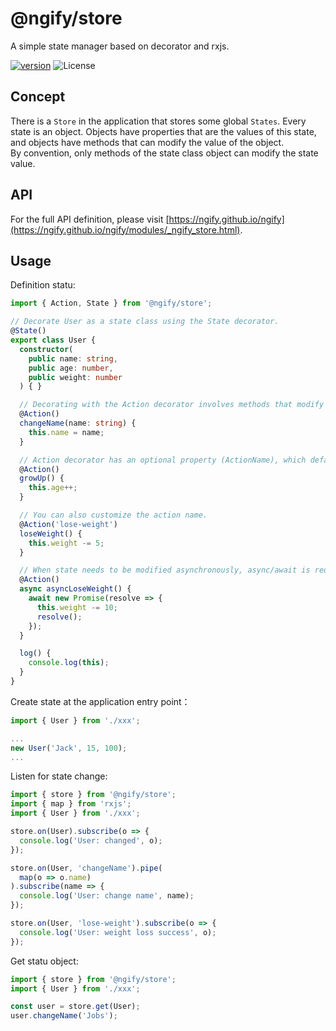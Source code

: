 # @ngify/store

A simple state manager based on decorator and rxjs.

[![version](https://img.shields.io/npm/v/@ngify/store/latest.svg)](https://www.npmjs.com/package/@ngify/store)
![License](https://img.shields.io/badge/License-MIT-blue.svg)

## Concept

There is a `Store` in the application that stores some global `States`.
Every state is an object. Objects have properties that are the values of this state, and objects have methods that can modify the value of the object.
<br>
By convention, only methods of the state class object can modify the state value.

## API

For the full API definition, please visit [https://ngify.github.io/ngify](https://ngify.github.io/ngify/modules/_ngify_store.html).

## Usage

Definition statu:

```ts
import { Action, State } from '@ngify/store';

// Decorate User as a state class using the State decorator.
@State()
export class User {
  constructor(
    public name: string,
    public age: number,
    public weight: number
  ) { }

  // Decorating with the Action decorator involves methods that modify state.
  @Action()
  changeName(name: string) {
    this.name = name;
  }

  // Action decorator has an optional property (ActionName), which defaults to the method name.
  @Action()
  growUp() {
    this.age++;
  }

  // You can also customize the action name.
  @Action('lose-weight')
  loseWeight() {
    this.weight -= 5;
  }

  // When state needs to be modified asynchronously, async/await is required or a Promise/Observable is returned
  @Action()
  async asyncLoseWeight() {
    await new Promise(resolve => {
      this.weight -= 10;
      resolve();
    });
  }

  log() {
    console.log(this);
  }
}
```

Create state at the application entry point：

```ts
import { User } from './xxx';

...
new User('Jack', 15, 100);
...

```

Listen for state change:

```ts
import { store } from '@ngify/store';
import { map } from 'rxjs';
import { User } from './xxx';

store.on(User).subscribe(o => {
  console.log('User: changed', o);
});

store.on(User, 'changeName').pipe(
  map(o => o.name)
).subscribe(name => {
  console.log('User: change name', name);
});

store.on(User, 'lose-weight').subscribe(o => {
  console.log('User: weight loss success', o);
});
```

Get statu object:

```ts
import { store } from '@ngify/store';
import { User } from './xxx';

const user = store.get(User);
user.changeName('Jobs');
```
